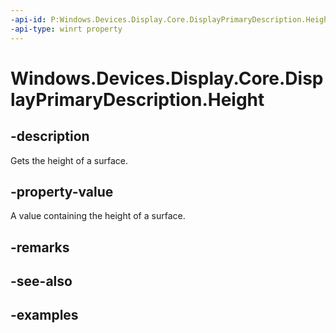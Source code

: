 ```yaml
---
-api-id: P:Windows.Devices.Display.Core.DisplayPrimaryDescription.Height
-api-type: winrt property
---
```


<!-- Property syntax.
public uint Height { get; }
-->

# Windows.Devices.Display.Core.DisplayPrimaryDescription.Height

## -description
Gets the height of a surface.

## -property-value
A value containing the height of a surface.

## -remarks

## -see-also

## -examples
